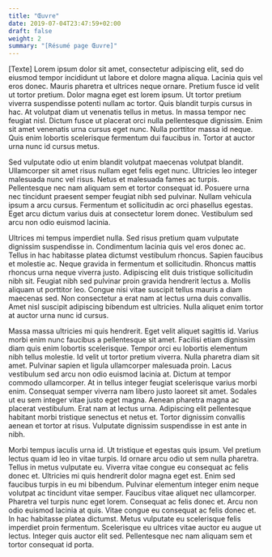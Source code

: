 ```yaml
---
title: "Œuvre"
date: 2019-07-04T23:47:59+02:00
draft: false
weight: 2
summary: "[Résumé page Œuvre]"
---
```

[Texte] Lorem ipsum dolor sit amet, consectetur adipiscing elit, sed do eiusmod tempor incididunt ut labore et dolore magna aliqua. Lacinia quis vel eros donec. Mauris pharetra et ultrices neque ornare. Pretium fusce id velit ut tortor pretium. Dolor magna eget est lorem ipsum. Ut tortor pretium viverra suspendisse potenti nullam ac tortor. Quis blandit turpis cursus in hac. At volutpat diam ut venenatis tellus in metus. In massa tempor nec feugiat nisl. Dictum fusce ut placerat orci nulla pellentesque dignissim. Enim sit amet venenatis urna cursus eget nunc. Nulla porttitor massa id neque. Quis enim lobortis scelerisque fermentum dui faucibus in. Tortor at auctor urna nunc id cursus metus.

Sed vulputate odio ut enim blandit volutpat maecenas volutpat blandit. Ullamcorper sit amet risus nullam eget felis eget nunc. Ultricies leo integer malesuada nunc vel risus. Netus et malesuada fames ac turpis. Pellentesque nec nam aliquam sem et tortor consequat id. Posuere urna nec tincidunt praesent semper feugiat nibh sed pulvinar. Nullam vehicula ipsum a arcu cursus. Fermentum et sollicitudin ac orci phasellus egestas. Eget arcu dictum varius duis at consectetur lorem donec. Vestibulum sed arcu non odio euismod lacinia.

Ultrices mi tempus imperdiet nulla. Sed risus pretium quam vulputate dignissim suspendisse in. Condimentum lacinia quis vel eros donec ac. Tellus in hac habitasse platea dictumst vestibulum rhoncus. Sapien faucibus et molestie ac. Neque gravida in fermentum et sollicitudin. Rhoncus mattis rhoncus urna neque viverra justo. Adipiscing elit duis tristique sollicitudin nibh sit. Feugiat nibh sed pulvinar proin gravida hendrerit lectus a. Mollis aliquam ut porttitor leo. Congue nisi vitae suscipit tellus mauris a diam maecenas sed. Non consectetur a erat nam at lectus urna duis convallis. Amet nisl suscipit adipiscing bibendum est ultricies. Nulla aliquet enim tortor at auctor urna nunc id cursus.

Massa massa ultricies mi quis hendrerit. Eget velit aliquet sagittis id. Varius morbi enim nunc faucibus a pellentesque sit amet. Facilisi etiam dignissim diam quis enim lobortis scelerisque. Tempor orci eu lobortis elementum nibh tellus molestie. Id velit ut tortor pretium viverra. Nulla pharetra diam sit amet. Pulvinar sapien et ligula ullamcorper malesuada proin. Lacus vestibulum sed arcu non odio euismod lacinia at. Dictum at tempor commodo ullamcorper. At in tellus integer feugiat scelerisque varius morbi enim. Consequat semper viverra nam libero justo laoreet sit amet. Sodales ut eu sem integer vitae justo eget magna. Aenean pharetra magna ac placerat vestibulum. Erat nam at lectus urna. Adipiscing elit pellentesque habitant morbi tristique senectus et netus et. Tortor dignissim convallis aenean et tortor at risus. Vulputate dignissim suspendisse in est ante in nibh.

Morbi tempus iaculis urna id. Ut tristique et egestas quis ipsum. Vel pretium lectus quam id leo in vitae turpis. Id ornare arcu odio ut sem nulla pharetra. Tellus in metus vulputate eu. Viverra vitae congue eu consequat ac felis donec et. Ultricies mi quis hendrerit dolor magna eget est. Enim sed faucibus turpis in eu mi bibendum. Pulvinar elementum integer enim neque volutpat ac tincidunt vitae semper. Faucibus vitae aliquet nec ullamcorper. Pharetra vel turpis nunc eget lorem. Consequat ac felis donec et. Arcu non odio euismod lacinia at quis. Vitae congue eu consequat ac felis donec et. In hac habitasse platea dictumst. Metus vulputate eu scelerisque felis imperdiet proin fermentum. Scelerisque eu ultrices vitae auctor eu augue ut lectus. Integer quis auctor elit sed. Pellentesque nec nam aliquam sem et tortor consequat id porta.
